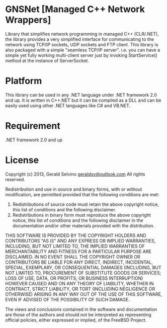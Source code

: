 GNSNet [Managed C++ Network Wrappers]
=====================================
Library that simplifies network programming in managed C++ (CLR/.NET),
the library provides a very simplified interface for communicating to the 
network using TCP/IP sockets, UDP sockets and FTP client. 
This library is also packaged with a simple "seamless TCP/IP server". i.e. 
you can have a simple yet fully working multi-client server just by invoking 
StartService() method at the instance of ServerSocket.

Platform
============================
This library can be used in any .NET language under .NET framework 2.0 and up.
It is written in C++.NET but it can be compiled as a DLL and can be easily used
using other .NET languages like C# and VB.NET.

Requirement
============================
.NET framework 2.0 and up

License
============================
Copyright (c) 2013, Gerald Selvino <geraldsv@outlook.com>
All rights reserved.

Redistribution and use in source and binary forms, with or without
modification, are permitted provided that the following conditions are met: 

1. Redistributions of source code must retain the above copyright notice, this
   list of conditions and the following disclaimer. 
2. Redistributions in binary form must reproduce the above copyright notice,
   this list of conditions and the following disclaimer in the documentation
   and/or other materials provided with the distribution. 

THIS SOFTWARE IS PROVIDED BY THE COPYRIGHT HOLDERS AND CONTRIBUTORS "AS IS" AND
ANY EXPRESS OR IMPLIED WARRANTIES, INCLUDING, BUT NOT LIMITED TO, THE IMPLIED
WARRANTIES OF MERCHANTABILITY AND FITNESS FOR A PARTICULAR PURPOSE ARE
DISCLAIMED. IN NO EVENT SHALL THE COPYRIGHT OWNER OR CONTRIBUTORS BE LIABLE FOR
ANY DIRECT, INDIRECT, INCIDENTAL, SPECIAL, EXEMPLARY, OR CONSEQUENTIAL DAMAGES
(INCLUDING, BUT NOT LIMITED TO, PROCUREMENT OF SUBSTITUTE GOODS OR SERVICES;
LOSS OF USE, DATA, OR PROFITS; OR BUSINESS INTERRUPTION) HOWEVER CAUSED AND
ON ANY THEORY OF LIABILITY, WHETHER IN CONTRACT, STRICT LIABILITY, OR TORT
(INCLUDING NEGLIGENCE OR OTHERWISE) ARISING IN ANY WAY OUT OF THE USE OF THIS
SOFTWARE, EVEN IF ADVISED OF THE POSSIBILITY OF SUCH DAMAGE.

The views and conclusions contained in the software and documentation are those
of the authors and should not be interpreted as representing official policies, 
either expressed or implied, of the FreeBSD Project.